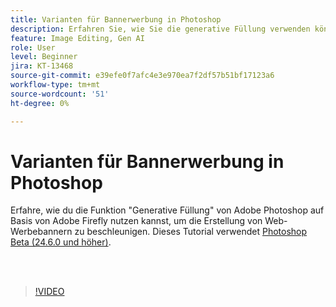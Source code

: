 ```yaml
---
title: Varianten für Bannerwerbung in Photoshop
description: Erfahren Sie, wie Sie die generative Füllung verwenden können, um die Erstellung von Web-Werbebannern zu beschleunigen
feature: Image Editing, Gen AI
role: User
level: Beginner
jira: KT-13468
source-git-commit: e39efe0f7afc4e3e970ea7f2df57b51bf17123a6
workflow-type: tm+mt
source-wordcount: '51'
ht-degree: 0%

---
```


# Varianten für Bannerwerbung in Photoshop

Erfahre, wie du die Funktion &quot;Generative Füllung&quot; von Adobe Photoshop auf Basis von Adobe Firefly nutzen kannst, um die Erstellung von Web-Werbebannern zu beschleunigen. Dieses Tutorial verwendet [Photoshop Beta (24.6.0 und höher)](https://helpx.adobe.com/x-productkb/global/creative-cloud-beta.html).

<br> 

>[!VIDEO](https://video.tv.adobe.com/v/3420791?quality=12&learn=on&hidetitle=true)
